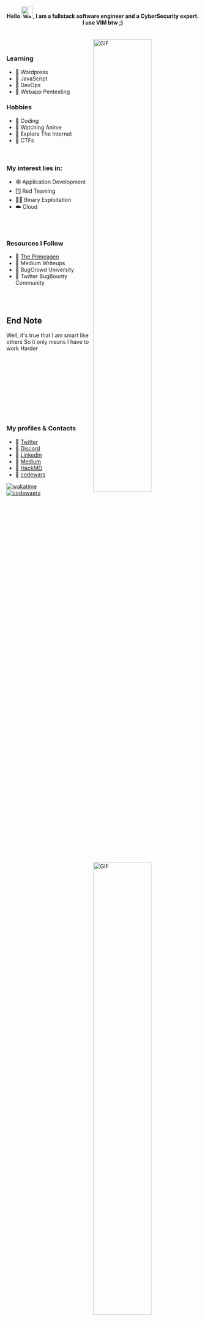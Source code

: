 <!--## 💰 You can help me by Donating
[![BuyMeACoffee](https://img.shields.io/badge/Buy%20Me%20a%20Coffee-ffdd00?style=for-the-badge&logo=buy-me-a-coffee&logoColor=black)](https://buymeacoffee.com/k0r3s) -->



<h4 align="center">Hello <img src="https://raw.githubusercontent.com/nixin72/nixin72/master/wave.gif" 
         alt="Waving hand animated gif"
         height="30"
         width="30" />, I am a fullstack software engineer and a CyberSecurity expert. I use VIM btw ;)
</h4>
</br>
<img hight="900" width="55%" alt="GIF" align="right" src="https://i.imgur.com/AkAj5H5.gif"> 

<!--<img heght="900" width="500" alt="GIF" align="right" src="https://i.imgur.com/3EYMoNv.gif">-->


</br>


### Learning
- 🔰 Wordpress
- 🔰 JavaScript
- 🔰 DevOps
- 🔰 Webapp Pentesting


### Hobbies
- 🔰 Coding
- 🔰 Watching Anime
- 🔰 Explore The Internet
- 🔰 CTFs

</br>


### My interest lies in:
- 🕸️ Application Development
- 🪟 Red Teaming
- 👨‍💻 Binary Exploitation
- ☁️ Cloud

<img width="55%" alt="GIF" align="right" src="https://media.giphy.com/media/UGWpLb1b4KddktMz0y/giphy-downsized.gif">
</br>
</br>

### Resources I Follow
- 🔰 [The Primeagen](https://www.youtube.com/watch?v=FrMRyXtiJkc&list=PLm323Lc7iSW_wuxqmKx_xxNtJC_hJbQ7R&index=7&t=167s)
- 🔰 Medium Writeups
- 🔰 BugCrowd University
- 🔰 Twitter BugBounty Community


</br>
</br>

## End Note

Well, it's true that I am smart like others
So it only means I have to work Harder 

</br>
<img heght="400" width="50%" alt="GIF" align="right" src="https://i.imgur.com/S4HkTH7.gif">

<img hight="300" width="40%" alt="streaks" align="left" src="https://github-readme-streak-stats.herokuapp.com/?user=0xAckerMan&theme=merko&hide_border=false">

</br>
</br>
</br>
</br>
</br>
</br>
</br>
</br>

### My profiles & Contacts
- 🔰 [Twitter](https://twitter.com/devjutsu_)
- 🔰 [Discord](https://discord.com/channels/@AckerMan#4743)
- 🔰 [Linkedin](https://www.linkedin.com/in/joelkores/)
- 🔰 [Medium](https://medium.com/@kor3s)
- 🔰 [HackMD](https://hackmd.io/@k0r3s)
- 🔰 [codewars](https://www.codewars.com/users/kOr3s/)




[![wakatime](https://wakatime.com/badge/user/c371fe1f-df38-484f-980d-d7b09b76a1c0.svg)](https://wakatime.com/@c371fe1f-df38-484f-980d-d7b09b76a1c0)
<br>
[![codewaers](https://www.codewars.com/users/kOr3s/badges/small)](https://www.codewars.com/users/kOr3s)
